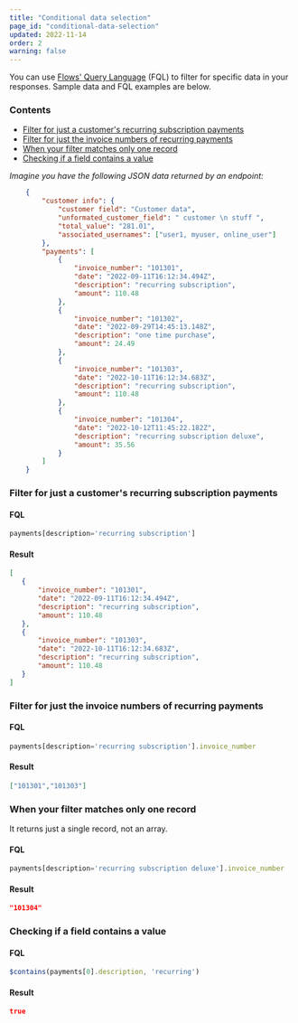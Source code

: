 ```yaml
---
title: "Conditional data selection"
page_id: "conditional-data-selection"
updated: 2022-11-14
order: 2
warning: false
---
```


You can use [Flows' Query Language](/docs/src/pages/postman-flows/flows-query-language/introduction-to-fql/) (FQL) to filter for specific data in your responses. Sample data and FQL examples are below.

### Contents

- [Filter for just a customer's recurring subscription payments](#filter-for-just-a-customers-recurring-subscription-payments)
- [Filter for just the invoice numbers of recurring payments](#filter-for-just-the-invoice-numbers-of-recurring-payments)
- [When your filter matches only one record](#when-your-filter-matches-only-one-record)
- [Checking if a field contains a value](#checking-if-a-field-contains-a-value)

*Imagine you have the following JSON data returned by an endpoint:*

``` json
    {
        "customer info": {
            "customer field": "Customer data",
            "unformated_customer_field": " customer \n stuff ",
            "total_value": "281.01",
            "associated_usernames": ["user1, myuser, online_user"]
        },
        "payments": [
            {
                "invoice_number": "101301",
                "date": "2022-09-11T16:12:34.494Z",
                "description": "recurring subscription",
                "amount": 110.48
            },
            {
                "invoice_number": "101302",
                "date": "2022-09-29T14:45:13.148Z",
                "description": "one time purchase",
                "amount": 24.49
            },
            {
                "invoice_number": "101303",
                "date": "2022-10-11T16:12:34.683Z",
                "description": "recurring subscription",
                "amount": 110.48
            },
            {
                "invoice_number": "101304",
                "date": "2022-10-12T11:45:22.182Z",
                "description": "recurring subscription deluxe",
                "amount": 35.56
            }
        ]
    }
```

### Filter for just a customer's recurring subscription payments

#### FQL

``` javascript
payments[description='recurring subscription']
```

#### Result

 ``` json
 [
    {
        "invoice_number": "101301",
        "date": "2022-09-11T16:12:34.494Z",
        "description": "recurring subscription",
        "amount": 110.48
    },
    {
        "invoice_number": "101303",
        "date": "2022-10-11T16:12:34.683Z",
        "description": "recurring subscription",
        "amount": 110.48
    }
]
```

### Filter for just the invoice numbers of recurring payments

#### FQL

 ``` javascript
 payments[description='recurring subscription'].invoice_number
 ```

#### Result

 ```json
 ["101301","101303"]
 ```

### When your filter matches only one record

It returns just a single record, not an array.

#### FQL

 ``` javascript
 payments[description='recurring subscription deluxe'].invoice_number
 ```

#### Result

``` json
"101304"
```

### Checking if a field contains a value

#### FQL

``` javascript
$contains(payments[0].description, 'recurring')
```

#### Result

``` json
true
```
